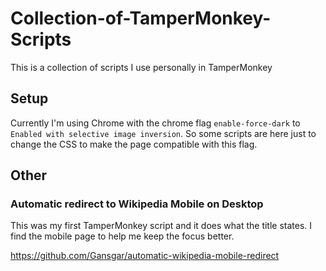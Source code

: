 # Collection-of-TamperMonkey-Scripts
This is a collection of scripts I use personally in TamperMonkey

## Setup
Currently I'm using Chrome with the chrome flag `enable-force-dark` to `Enabled with selective image inversion`. So some scripts are here just to change the CSS to make the page compatible with this flag.

## Other
### Automatic redirect to Wikipedia Mobile on Desktop
This was my first TamperMonkey script and it does what the title states. 
I find the mobile page to help me keep the focus better. 

https://github.com/Gansgar/automatic-wikipedia-mobile-redirect
